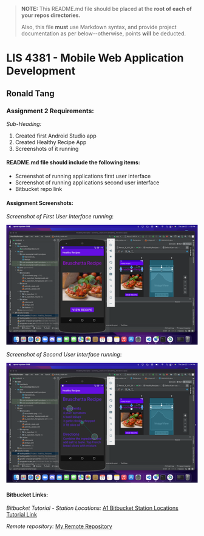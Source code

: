 > **NOTE:** This README.md file should be placed at the **root of each of your repos directories.**
>
>Also, this file **must** use Markdown syntax, and provide project documentation as per below--otherwise, points **will** be deducted.
>

# LIS 4381 - Mobile Web Application Development

## Ronald Tang

### Assignment 2 Requirements:

*Sub-Heading:*

1. Created first Android Studio app
2. Created Healthy Recipe App
3. Screenshots of it running

#### README.md file should include the following items:

* Screenshot of running applications first user interface
* Screenshot of running applications second user interface
* Bitbucket repo link

#### Assignment Screenshots:

*Screenshot of First User Interface running*:

![First User Interface Screenshot](img/firstuser.png)

*Screenshot of Second User Interface running*:

![Scecond User Interface Screenshot](img/seconduser.png)


#### Bitbucket Links:

*Bitbucket Tutorial - Station Locations:*
[A1 Bitbucket Station Locations Tutorial Link](https://bitbucket.org/username/bitbucketstationlocations/ "Bitbucket Station Locations")

*Remote repository:*
[My Remote Repository](https://bitbucket.org/ronaldtang1/lis4381/ "My Remote Repository")
